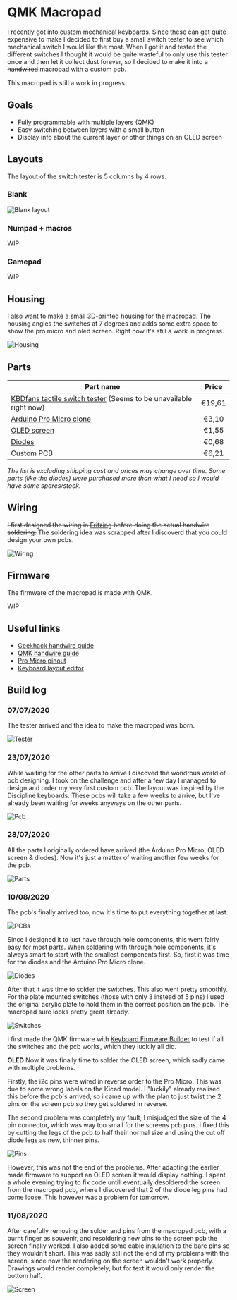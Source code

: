 # QMK Macropad

I recently got into custom mechanical keyboards. Since these can get quite expensive to make I decided to first buy a small switch tester to see which mechanical switch I would like the most. When I got it and tested the different switches I thought it would be quite wasteful to only use this tester once and then let it collect dust forever, so I decided to make it into a ~~handwired~~ macropad with a custom pcb.

This macropad is still a work in progress.

## Goals

-   Fully programmable with multiple layers (QMK)
-   Easy switching between layers with a small button
-   Display info about the current layer or other things on an OLED screen

## Layouts

The layout of the switch tester is 5 columns by 4 rows.

### Blank

![Blank layout](images/layout-blank.jpg)

### Numpad + macros

WIP

### Gamepad

WIP

## Housing

I also want to make a small 3D-printed housing for the macropad. The housing angles the switches at 7 degrees and adds some extra space to show the pro micro and oled screen. Right now it's still a work in progress.

![Housing](images/housing.png)

## Parts

| Part name                                                                                                             | Price  |
| --------------------------------------------------------------------------------------------------------------------- | :----: |
| [KBDfans tactile switch tester](https://www.aliexpress.com/item/32917884682.html) (Seems to be unavailable right now) | €19,61 |
| [Arduino Pro Micro clone](https://www.aliexpress.com/item/32768308647.html)                                           | €3,10  |
| [OLED screen](https://www.aliexpress.com/item/32777216785.html)                                                       | €1,55  |
| [Diodes](https://www.aliexpress.com/item/4000142272546.html)                                                          | €0,68  |
| Custom PCB                                                                                                            | €6,21  |

_The list is excluding shipping cost and prices may change over time. Some parts (like the diodes) were purchased more than what I need so I would have some spares/stock._

## Wiring

~~I first designed the wiring in [Fritzing](https://fritzing.org/) before doing the actual handwire soldering.~~ The soldering idea was scrapped after I discoverd that you could design your own pcbs.

![Wiring](images/wiring.jpg)

## Firmware

The firmware of the macropad is made with QMK.

WIP

## Useful links

-   [Geekhack handwire guide](https://geekhack.org/index.php?topic=87689.0)
-   [QMK handwire guide](https://beta.docs.qmk.fm/using-qmk/guides/keyboard-building/hand_wire)
-   [Pro Micro pinout](https://www.reddit.com/r/olkb/comments/5s8q76/help_pro_micro_pinout_for_qmk/)
-   [Keyboard layout editor](http://www.keyboard-layout-editor.com/#/)

## Build log

### 07/07/2020

The tester arrived and the idea to make the macropad was born.

![Tester](images/tester.jpg)

### 23/07/2020

While waiting for the other parts to arrive I discoved the wondrous world of pcb designing. I took on the challenge and after a few day I managed to design and order my very first custom pcb. The layout was inspired by the Discipline keyboards. These pcbs will take a few weeks to arrive, but I've already been waiting for weeks anyways on the other parts.

![Pcb](images/pcb.png)

### 28/07/2020

All the parts I originally ordered have arrived (the Arduino Pro Micro, OLED screen & diodes). Now it's just a matter of waiting another few weeks for the pcb.

![Parts](images/parts.jpg)

### 10/08/2020

The pcb's finally arrived too, now it's time to put everything together at last.

![PCBs](images/pcbs.jpg)

Since I designed it to just have through hole components, this went fairly easy for most parts. When soldering with through hole components, it's always smart to start with the smallest components first. So, first it was time for the diodes and the Arduino Pro Micro clone.

![Diodes](images/diodes.jpg)

After that it was time to solder the switches. This also went pretty smoothly. For the plate mounted switches (those with only 3 instead of 5 pins) I used the original acrylic plate to hold them in the correct position on the pcb. The macropad sure looks pretty great already.

![Switches](images/switches.jpg)

I first made the QMK firmware with [Keyboard Firmware Builder](https://kbfirmware.com/) to test if all the switches and the pcb works, which they luckily all did.

**OLED**
Now it was finally time to solder the OLED screen, which sadly came with multiple problems.

Firstly, the i2c pins were wired in reverse order to the Pro Micro. This was due to some wrong labels on the Kicad model. I "luckily" already realised this before the pcb's arrived, so i came up with the plan to just twist the 2 pins on the screen pcb so they get soldered in reverse.

The second problem was completely my fault, I misjudged the size of the 4 pin connector, which was way too small for the screens pcb pins. I fixed this by cutting the legs of the pcb to half their normal size and using the cut off diode legs as new, thinner pins.

![Pins](images/pins.jpg)

However, this was not the end of the problems. After adapting the earlier made firmware to support an OLED screen it would display nothing. I spent a whole evening trying to fix code untill eventually desoldered the screen from the macropad pcb, where I discovered that 2 of the diode leg pins had come loose. This however was a problem for tomorrow.

### 11/08/2020

After carefully removing the solder and pins from the macropad pcb, with a burnt finger as souvenir, and resoldering new pins to the screen pcb the screen finally worked. I also added some cable insulation to the bare pins so they wouldn't short. This was sadly still not the end of my problems with the screen, since now the rendering on the screen wouldn't work properly. Drawings would render completely, but for text it would only render the bottom half.

![Screen](images/screen.jpg)
